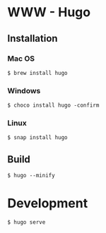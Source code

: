 # WWW - Hugo

## Installation

### Mac OS

```
$ brew install hugo
```

### Windows

```
$ choco install hugo -confirm
```

### Linux

```
$ snap install hugo
```

## Build

```
$ hugo --minify
```

# Development

```
$ hugo serve
```